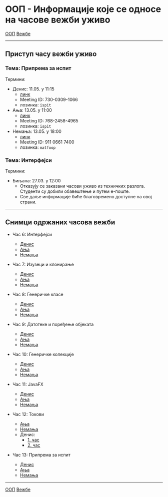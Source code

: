 # ООП - Информације које се односе на часове вежби уживо

[ООП](../../README.md) [Вежбе](../README.md)

---

## Приступ часу вежби уживо

### Тема: Припрема за испит	
Термини:
- Денис: 11.05. у 11:15
  - [линк](https://us04web.zoom.us/j/73003091066?pwd=aXRVSVBhSVVyUkNpOVA2aGgzK3RyZz09)
  - Meeting ID: 730-0309-1066
  - лозинка: `ispit`
- Ања: 13.05. у 11:00
  - [линк](https://us04web.zoom.us/j/76824584965?pwd=UEUwRDdGTFZVRUVacWVmeGdZNDNzUT09)
  - Meeting ID: 768-2458-4965
  - лозинка: `ispit`
- Немања: 13.05. у 18:00
  - [линк](https://nordeus.zoom.us/j/91106617400?pwd=T3RyYjdtRXVUNzhvcDNBWS9KOXEwdz09)
  - Meeting ID: 911 0661 7400
  - лозинка: `matfoop`


### Тема: Интерфејси
Термини:
- Биљана: 27.03. у 12:00 
  - Отказују се заказани часови уживо из техничких разлога. Студенти су добили обавештење и путем е-поште.
  - Све даље информације биће благовремено доступне на овој страни. 

---

## Снимци одржаних часова вежби
- Час 6: Интерфејси
	- [Денис](https://youtu.be/yJid-lC8RUw) 
	- [Ања](https://youtu.be/rVcXIdKxfyo) 
	- [Немања](https://youtu.be/eEBMNy6TeQ0)

- Час 7: Изузеци и клонирање
	- [Денис](https://youtu.be/NeNkABXWxfY)
	- [Ања](https://youtu.be/2tUoWWEGoA0) 
	- [Немања](https://youtu.be/fL5qIcN7eGA)
  
- Час 8: Генеричке класе
	- [Денис](https://youtu.be/pae4I1DdSGM)
	- [Ања](https://youtu.be/th4Q0ykunsM)
	- [Немања](https://www.youtube.com/watch?v=HX8e5eR-VOA)
	
 - Час 9: Датотеке и поређење објеката
	- [Денис](https://youtu.be/7hycG24wSao)
	- [Ања](https://youtu.be/jRXVtql72Ys)
	- [Немања](https://www.youtube.com/watch?v=KBDBUloBTDI&feature=youtu.be)

 - Час 10: Генеричке колекције
	- [Денис](https://youtu.be/g0-DnQ7eYRk)
	- [Ања](https://youtu.be/-KHhVwXlKdw)
	- [Немања](https://www.youtube.com/watch?v=rpuuhvG-R9s&feature=youtu.be)

 - Час 11: JavaFX
	- [Денис](https://youtu.be/HhrVK4djalI)
	- [Ања](https://youtu.be/qEX8dH8dMXY)
	- [Немања](https://youtu.be/WGcEZZFYY4g)
  
 - Час 12: Токови
	- [Ања](https://youtu.be/wgIHWVUAA-I)
	- [Немања](https://youtu.be/DmRD5o5Tx-Q)
	- Денис: 
		- [1. час](https://youtu.be/gwovj-iLKoY)
		- [2. час](https://youtu.be/UOUNQhKm8Zg)
		
- Час 13: Припрема за испит
	- [Денис](https://youtu.be/23hzyX7kQH4)
	- [Ања](https://youtu.be/FZyE_a0NK-E)
	- [Немања](https://youtu.be/Qg0pniMr9fU)
	
---

[ООП](../../README.md) [Вежбе](../README.md)
